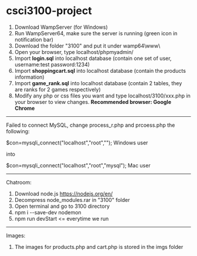 # csci3100-project

1. Download WampServer (for Windows)
2. Run WampServer64, make sure the server is running (green icon in notification bar)
3. Download the folder "3100" and put it under wamp64\www\
4. Open your browser, type localhost/phpmyadmin/
5. Import **login.sql** into localhost database (contain one set of user, username:test password:1234)
6. Import **shoppingcart.sql** into localhost database (contain the products information)
7. Import **game_rank.sql** into localhost database (contain 2 tables, they are ranks for 2 games respectively)
8. Modify any php or css files you want and type localhost/3100/xxx.php in your browser to view changes. 
**Recommended browser: Google Chrome**
----------------------------------------------------------
Failed to connect MySQL,
change process_r.php and prcoess.php the following:

$con=mysqli_connect("localhost","root",""); Windows user

  into

$con=mysqli_connect("localhost","root","mysql"); Mac user

----------------------------------------------------------
Chatroom: 
1. Download node.js https://nodejs.org/en/
2. Decompress node_modules.rar in "3100" folder
3. Open terminal and go to 3100 directory
4. npm i --save-dev nodemon
5. npm run devStart <= everytime we run
----------------------------------------------------------
Images:
1. The images for products.php and cart.php is stored in the imgs folder
